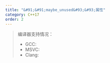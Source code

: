 ```yaml
---
title: "&#91;&#91;maybe_unused&#93;&#93;属性"
category: C++17
order: 2
---
```


> 编译器支持情况：
> * GCC:
> * MSVC:
> * Clang:
